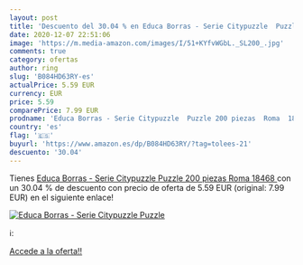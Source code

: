 ```yaml
---
layout: post
title: 'Descuento del 30.04 % en Educa Borras - Serie Citypuzzle  Puzzle '
date: 2020-12-07 22:51:06
image: 'https://m.media-amazon.com/images/I/51+KYfvWGbL._SL200_.jpg'
comments: true
category: ofertas
author: ring
slug: 'B084HD63RY-es'
actualPrice: 5.59 EUR
currency: EUR
price: 5.59
comparePrice: 7.99 EUR
prodname: 'Educa Borras - Serie Citypuzzle  Puzzle 200 piezas  Roma  18468 '
country: 'es'
flag: '🇪🇸'
buyurl: 'https://www.amazon.es/dp/B084HD63RY/?tag=tolees-21'
descuento: '30.04'
---
```


Tienes [Educa Borras - Serie Citypuzzle  Puzzle 200 piezas  Roma  18468 ](https://www.amazon.es/dp/B084HD63RY/?tag=tolees-21) con un 30.04 % de descuento con precio de oferta de 5.59 EUR (original: 7.99 EUR) en el siguiente enlace!

[![Educa Borras - Serie Citypuzzle  Puzzle ](https://m.media-amazon.com/images/I/51+KYfvWGbL._SL200_.jpg)](https://www.amazon.es/dp/B084HD63RY/?tag=tolees-21)

ℹ️:


[Accede a la oferta!!](https://www.amazon.es/dp/B084HD63RY/?tag=tolees-21)
